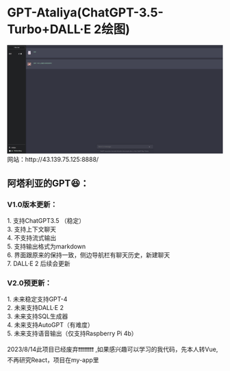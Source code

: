 # GPT-Ataliya(ChatGPT-3.5-Turbo+DALL·E 2绘图)
<div align="center">
  <img src="./img/ai.png" alt="图片描述" />
</div>
网站：http://43.139.75.125:8888/
<h2>阿塔利亚的GPT😆：</h2>
<h3>V1.0版本更新：</h3>
1. 支持ChatGPT3.5 （稳定）
<br>
3. 支持上下文聊天
<br>
4. 不支持流式输出
<br>
5. 支持输出格式为markdown
<br>
6. 界面跟原来的保持一致，侧边导航栏有聊天历史，新建聊天
<br>
7. DALL·E 2 后续会更新
<h3>V2.0预更新：</h3>
1. 未来稳定支持GPT-4
<br>
2. 未来支持DALL·E 2
<br>
3. 未来支持SQL生成器
<br>
4. 未来支持AutoGPT（有难度）
<br>
5. 未来支持语音输出（仅支持Raspberry Pi 4b）
<br>
<br>
2023/8/14此项目已经废弃❗❗❗❗❗❗❗❗ ,如果感兴趣可以学习的我代码，先本人转Vue,不再研究React，项目在my-app里
